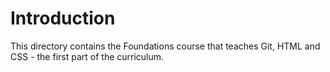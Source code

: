 # Introduction
This directory contains the Foundations course that teaches Git, HTML and CSS - the first part of the curriculum.